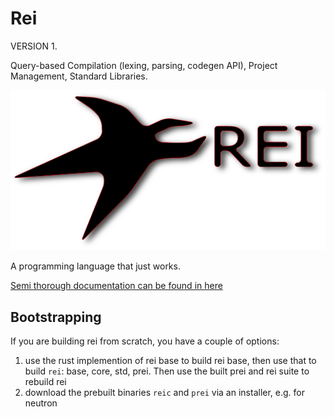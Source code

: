 # Rei

VERSION 1.

Query-based Compilation (lexing, parsing, codegen API), Project Management, Standard Libraries.

![Rei](/docs/ReiLogo.png)

A programming language that just works.

[Semi thorough documentation can be found in here](https://hyperswine.github.io/rei)

## Bootstrapping

If you are building rei from scratch, you have a couple of options:

1. use the rust implemention of rei base to build rei base, then use that to build `rei`: base, core, std, prei. Then use the built prei and rei suite to rebuild rei
2. download the prebuilt binaries `reic` and `prei` via an installer, e.g. for neutron
